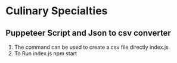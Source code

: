 # Culinary Specialties


## Puppeteer Script and Json to csv converter
1. The command can be used to create a csv file directly index.js 
2. To Run index.js 
        npm start


